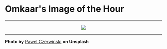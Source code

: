 # Omkaar's Image of the Hour

---

<div align="center">

<a href="https://unsplash.com/photos/abstract-curves-and-light-create-a-captivating-composition-fBHi6X6B4tA">
  <img src="https://images.unsplash.com/photo-1744457167261-a8ab993010fd?crop=entropy&cs=tinysrgb&fit=max&fm=jpg&ixid=M3w3NjA2Nzh8MHwxfHJhbmRvbXx8fHx8fHx8fDE3NTMwMzgwMDB8&ixlib=rb-4.1.0&q=80&w=1080" style="max-width:100%; height:auto;">
</a>



</div>

---

**Photo by** [Pawel Czerwinski](https://unsplash.com/@pawel_czerwinski) **on Unsplash**

